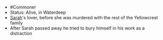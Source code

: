 - #Commoner
- Status: Alive, in Waterdeep
- [Sarah](NPCs/Deceased/Sarah.md)'s lover, before she was murdered with the rest of the Yellowcrest family
- After Sarah passed away he tried to bury himself in his work as a distraction